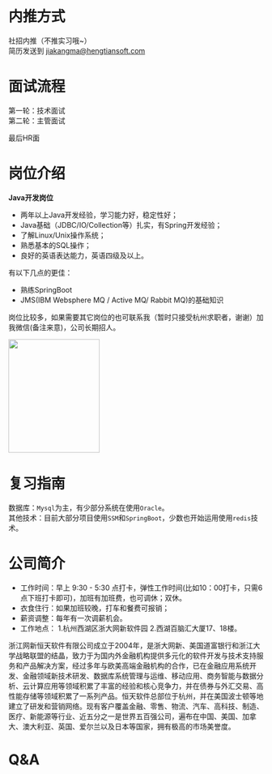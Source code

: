 # 内推方式

社招内推（不推实习哦~）<br/>
简历发送到 jiakangma@hengtiansoft.com

# 面试流程

第一轮：技术面试<br/>
第二轮：主管面试<br/>

最后HR面

# 岗位介绍

**Java开发岗位**

* 两年以上Java开发经验，学习能力好，稳定性好；
* Java基础（JDBC/IO/Collection等）扎实，有Spring开发经验；
* 了解Linux/Unix操作系统；
* 熟悉基本的SQL操作；
* 良好的英语表达能力，英语四级及以上。

有以下几点的更佳：
* 熟练SpringBoot
* JMS(IBM Websphere MQ / Active MQ/ Rabbit MQ)的基础知识

岗位比较多，如果需要其它岗位的也可联系我（暂时只接受杭州求职者，谢谢）加我微信(备注来意)，公司长期招人。

<img src="https://img-blog.csdnimg.cn/20190102173537505.jpg?x-oss-process=image/watermark,type_ZmFuZ3poZW5naGVpdGk,shadow_10,text_aHR0cHM6Ly9ibG9nLmNzZG4ubmV0L21hODUzNzU2MDU5,size_16,color_FFFFFF,t_70" width="180" height="224" />

# 复习指南

数据库：`Mysql`为主，有少部分系统在使用`Oracle`。<br/>
其他技术：目前大部分项目使用`SSM`和`SpringBoot`，少数也开始运用使用`redis`技术。

# 公司简介

- 工作时间：早上 9:30 - 5:30 点打卡，弹性工作时间(比如10：00打卡，只需6点下班打卡即可)，加班有加班费，也可调休；双休。
- 衣食住行：如果加班较晚，打车和餐费可报销；
- 薪资调整：每年有一次调薪机会。
- 工作地点：
	1.杭州西湖区浙大网新软件园
	2.西湖百脑汇大厦17、18楼。

​        浙江网新恒天软件有限公司成立于2004年，是浙大网新、美国道富银行和浙江大学战略联盟的结晶，致力于为国内外金融机构提供多元化的软件开发与技术支持服务和产品解决方案，经过多年与欧美高端金融机构的合作，已在金融应用系统开发、金融领域新技术研发、数据库系统管理与运维、移动应用、商务智能与数据分析、云计算应用等领域积累了丰富的经验和核心竞争力，并在债券与外汇交易、高性能存储等领域积累了一系列产品。
​        恒天软件总部位于杭州，并在美国波士顿等地建立了研发和营销网络。现有客户覆盖金融、零售、物流、汽车、高科技、制造、医疗、新能源等行业、近五分之一是世界五百强公司，遍布在中国、美国、加拿大、澳大利亚、英国、爱尔兰以及日本等国家，拥有极高的市场美誉度。

# Q&A

